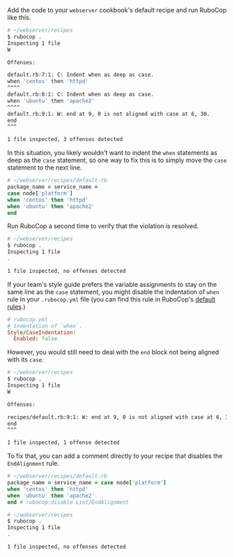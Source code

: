 Add the code to your `webserver` cookbook's default recipe and run RuboCop like this.

```bash
# ~/webserver/recipes
$ rubocop .
Inspecting 1 file
W

Offenses:

default.rb:7:1: C: Indent when as deep as case.
when 'centos' then 'httpd'
^^^^
default.rb:8:1: C: Indent when as deep as case.
when 'ubuntu' then 'apache2'
^^^^
default.rb:9:1: W: end at 9, 0 is not aligned with case at 6, 30.
end
^^^

1 file inspected, 3 offenses detected
```

In this situation, you likely wouldn't want to indent the `when` statements as deep as the `case` statement, so one way to fix this is to simply move the `case` statement to the next line.

```ruby
# ~/webserver/recipes/default.rb
package_name = service_name =
case node['platform']
when 'centos' then 'httpd'
when 'ubuntu' then 'apache2'
end
```

Run RuboCop a second time to verify that the violation is resolved.

```bash
# ~/webserver/recipes
$ rubocop .
Inspecting 1 file
.

1 file inspected, no offenses detected
```

If your team's style guide prefers the variable assignments to stay on the same line as the `case` statement, you might disable the indentation of `when` rule in your <code class="file-path">.rubocop.yml</code> file (you can find this rule in RuboCop's [default rules](https://github.com/bbatsov/rubocop/blob/master/config/default.yml).)

```ruby
# rubocop.yml
# Indentation of `when`.
Style/CaseIndentation:
  Enabled: false
```

However, you would still need to deal with the `end` block not being aligned with its `case`.

```bash
# ~/webserver/recipes
$ rubocop .
Inspecting 1 file
W

Offenses:

recipes/default.rb:9:1: W: end at 9, 0 is not aligned with case at 6, 30.
end
^^^

1 file inspected, 1 offense detected
```

To fix that, you can add a comment directly to your recipe that disables the `EndAlignment` rule.

```ruby
# ~/webserver/recipes/default.rb
package_name = service_name = case node['platform']
when 'centos' then 'httpd'
when 'ubuntu' then 'apache2'
end # rubocop:disable Lint/EndAlignment
```

```bash
# ~/webserver/recipes
$ rubocop .
Inspecting 1 file
.

1 file inspected, no offenses detected
```
